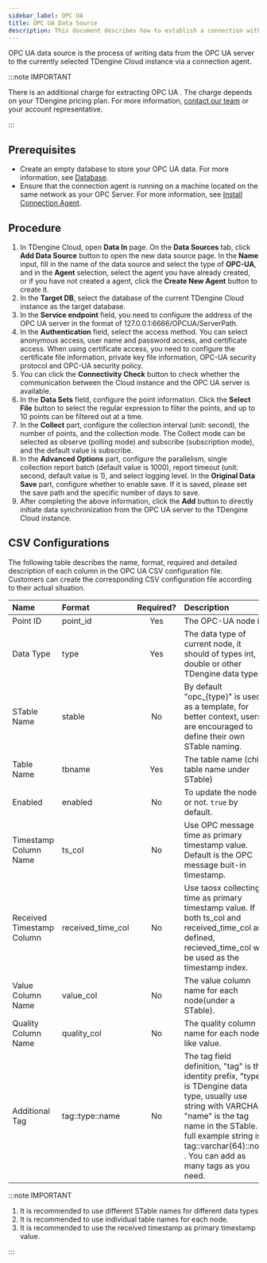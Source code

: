 ```yaml
---
sidebar_label: OPC UA
title: OPC UA Data Source
description: This document describes how to establish a connection with your OPC UA server and extract data from OPC into a TDengine Cloud instance.
---
```


OPC UA data source is the process of writing data from the OPC UA server to the currently selected TDengine Cloud instance via a connection agent.

:::note IMPORTANT

There is an additional charge for extracting OPC UA . The charge depends on your TDengine pricing plan. For more information, [contact our team](https://tdengine.com/contact/) or your account representative.

:::

## Prerequisites

- Create an empty database to store your OPC UA data. For more information, see [Database](../../../programming/model/#create-database).
- Ensure that the connection agent is running on a machine located on the same network as your OPC Server. For more information, see [Install Connection Agent](../install-agent/).

## Procedure

1. In TDengine Cloud, open **Data In** page. On the **Data Sources** tab, click **Add Data Source** button to open the new data source page. In the **Name** input, fill in the name of the data source and select the type of **OPC-UA**, and in the **Agent** selection, select the agent you have already created, or if you have not created a agent, click the **Create New Agent** button to create it.
2. In the **Target DB**, select the database of the current TDengine Cloud instance as the target database.
3. In the **Service endpoint** field, you need to configure the address of the OPC UA server in the format of 127.0.0.1:6666/OPCUA/ServerPath.
4. In the **Authentication** field, select the access method. You can select anonymous access, user name and password access, and certificate access. When using certificate access, you need to configure the certificate file information, private key file information, OPC-UA security protocol and OPC-UA security policy.
5. You can click the **Connectivity Check** button to check whether the communication between the Cloud instance and the OPC UA server is available.
6. In the **Data Sets** field, configure the point information. Click the **Select File** button to select the regular expression to filter the points, and up to 10 points can be filtered out at a time.
7. In the **Collect** part, configure the collection interval (unit: second), the number of points, and the collection mode. The Collect mode can be selected as observe (polling mode) and subscribe (subscription mode), and the default value is subscribe.
8. In the **Advanced Options** part, configure the parallelism, single collection report batch (default value is 1000), report timeout (unit: second, default value is 1), and select logging level. In the **Original Data Save** part, configure whether to enable save. If it is saved, please set the save path and the specific number of days to save.
9. After completing the above information, click the **Add** button to directly initiate data synchronization from the OPC UA server to the TDengine Cloud instance.

## CSV Configurations

The following table describes the name, format, required and detailed description of each column in the OPC UA CSV configuration file. Customers can create the corresponding CSV configuration file according to their actual situation.

| Name                      | Format            | Required? | Description                                                                                                                                                                                                                                           |
| :------------------------ | :---------------- | :-------: | :---------------------------------------------------------------------------------------------------------------------------------------------------------------------------------------------------------------------------------------------------- |
| Point ID                  | point_id          |    Yes    | The OPC-UA node id                                                                                                                                                                                                                                    |
| Data Type                 | type              |    Yes    | The data type of current node, it should of types int, double or other TDengine data types.                                                                                                                                                           |
| STable Name               | stable            |    No     | By default "opc\_&lcub;type&rcub;" is used as a template, for better context, users are encouraged to define their own STable naming.                                                                                                                 |
| Table Name                | tbname            |    Yes    | The table name (child table name under STable)                                                                                                                                                                                                        |
| Enabled                   | enabled           |    No     | To update the node or not. `true` by default.                                                                                                                                                                                                         |
| Timestamp Column Name     | ts_col            |    No     | Use OPC message time as primary timestamp value. Default is the OPC message buit-in timestamp.                                                                                                                                                        |
| Received Timestamp Column | received_time_col |    No     | Use taosx collecting time as primary timestamp value. If both ts_col and received_time_col are defined, recieved_time_col will be used as the timestamp index.                                                                                        |
| Value Column Name         | value_col         |    No     | The value column name for each node(under a STable).                                                                                                                                                                                                  |
| Quality Column Name       | quality_col       |    No     | The quality column name for each node like value.                                                                                                                                                                                                     |
| Additional Tag            | tag::type::name   |    No     | The tag field definition, "tag" is the identity prefix, "type" is TDengine data type, usually use string with VARCHAR, "name" is the tag name in the STable. A full example string is: tag::varchar(64)::note . You can add as many tags as you need. |

:::note IMPORTANT

1. It is recommended to use different STable names for different data types
2. It is recommended to use individual table names for each node.
3. It is recommended to use the received timestamp as primary timestamp value.

:::
